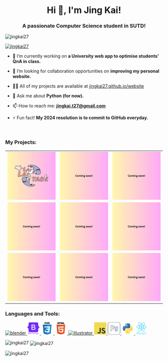 <h1 align="center">Hi 👋, I'm Jing Kai!</h1>
<h3 align="center">A passionate Computer Science student in SUTD!</h3>

<p align="left"> <img src="https://komarev.com/ghpvc/?username=jingkai27&label=Profile%20views&color=0e75b6&style=flat" alt="jingkai27" /> </p>

<p align="left"> <a href="https://github.com/ryo-ma/github-profile-trophy"><img src="https://github-profile-trophy.vercel.app/?username=jingkai27" alt="jingkai27" /></a> </p>

- 🔭 I’m currently working on **a University web app to optimise students' QnA in class.**

- 👯 I’m looking for collaboration opportunities on **improving my personal website.**

- 👨‍💻 All of my projects are available at [jingkai27.github.io/website](jingkai27.github.io/website)

- 💬 Ask me about **Python (for now).**

- 📫 How to reach me: **jingkai.t27@gmail.com**

- ⚡ Fun fact! **My 2024 resolution is to commit to GitHub everyday.**

<br>
<h3 align="left">My Projects:</h3>


<table>
  <tr>
    <td><a href="LINK1"><img src="img/proj_1.jpg"/></a></td>
    <td><a href="LINK2"><img src="img/proj_2.jpg"/></a></td>
    <td><a href="LINK3"><img src="img/proj_2.jpg"/></a></td>
  </tr>
  <tr>
    <td><a href="LINK4"><img src="img/proj_2.jpg"/></a></td>
    <td><a href="LINK5"><img src="img/proj_2.jpg"/></a></td>
    <td><a href="LINK6"><img src="img/proj_2.jpg"/></a></td>
  </tr>
  <tr>
    <td><a href="LINK7"><img src="img/proj_2.jpg"/></a></td>
    <td><a href="LINK8"><img src="img/proj_2.jpg"/></a></td>
    <td><a href="LINK9"><img src="img/proj_2.jpg"/></a></td>
  </tr>
</table>



<h3 align="left">Languages and Tools:</h3>
<p align="left"> <a href="https://www.blender.org/" target="_blank" rel="noreferrer"> <img src="https://download.blender.org/branding/community/blender_community_badge_white.svg" alt="blender" width="40" height="40"/> </a> <a href="https://getbootstrap.com" target="_blank" rel="noreferrer"> <img src="https://raw.githubusercontent.com/devicons/devicon/master/icons/bootstrap/bootstrap-plain-wordmark.svg" alt="bootstrap" width="40" height="40"/> </a> <a href="https://www.w3schools.com/css/" target="_blank" rel="noreferrer"> <img src="https://raw.githubusercontent.com/devicons/devicon/master/icons/css3/css3-original-wordmark.svg" alt="css3" width="40" height="40"/> </a> <a href="https://www.w3.org/html/" target="_blank" rel="noreferrer"> <img src="https://raw.githubusercontent.com/devicons/devicon/master/icons/html5/html5-original-wordmark.svg" alt="html5" width="40" height="40"/> </a> <a href="https://www.adobe.com/in/products/illustrator.html" target="_blank" rel="noreferrer"> <img src="https://www.vectorlogo.zone/logos/adobe_illustrator/adobe_illustrator-icon.svg" alt="illustrator" width="40" height="40"/> </a> <a href="https://developer.mozilla.org/en-US/docs/Web/JavaScript" target="_blank" rel="noreferrer"> <img src="https://raw.githubusercontent.com/devicons/devicon/master/icons/javascript/javascript-original.svg" alt="javascript" width="40" height="40"/> </a> <a href="https://www.photoshop.com/en" target="_blank" rel="noreferrer"> <img src="https://raw.githubusercontent.com/devicons/devicon/master/icons/photoshop/photoshop-line.svg" alt="photoshop" width="40" height="40"/> </a> <a href="https://www.python.org" target="_blank" rel="noreferrer"> <img src="https://raw.githubusercontent.com/devicons/devicon/master/icons/python/python-original.svg" alt="python" width="40" height="40"/> </a> <a href="https://reactjs.org/" target="_blank" rel="noreferrer"> <img src="https://raw.githubusercontent.com/devicons/devicon/master/icons/react/react-original-wordmark.svg" alt="react" width="40" height="40"/> </a> </p>

<p><img align="left" src="https://github-readme-stats.vercel.app/api/top-langs?username=jingkai27&show_icons=true&locale=en&layout=compact" alt="jingkai27" /></p>

<p>&nbsp;<img align="center" src="https://github-readme-stats.vercel.app/api?username=jingkai27&show_icons=true&locale=en" alt="jingkai27" /></p>

<p><img align="center" src="https://github-readme-streak-stats.herokuapp.com/?user=jingkai27&" alt="jingkai27" /></p>
